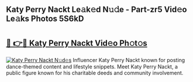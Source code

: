 ## Katy Perry Nackt Le𝚊k𝚎d N𝚞𝚍e - Part-zr5 Vid𝚎o Le𝚊ks Photos 5S6kD

# <h2><a href="http://fbaskjz.evod.top/?m=Katy+Perry+Nackt">🔗 👉🔴 Katy Perry Nackt Vid𝚎o Ph𝚘t𝚘s</a></h2>

[![Katy Perry Nackt N𝚞d𝚎s](https://i.imgur.com/8V9OHl7.gif)](http://fbaskjz.evod.top/?m=Katy+Perry+Nackt)
Influencer Katy Perry Nackt known for posting dance-themed content and lifestyle snippets. Meet Katy Perry Nackt, a public figure known for his charitable deeds and community involvement. 
